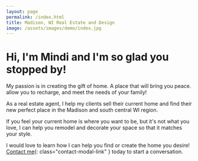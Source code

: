 ```yaml
---
layout: page
permalink: /index.html
title: Madison, WI Real Estate and Design
image: /assets/images/demo/index.jpg
---
```


# Hi, I'm Mindi and I'm so glad you stopped by!

My passion is in creating the gift of home. A place that will bring you peace. allow you to recharge, and meet the needs of your family!

As a real estate agent, I help my clients sell their current home and find their new perfect place in the Madison and south central WI region.

If you feel your current home is where you want to be, but it's not what you love, I can help you remodel and decorate your space so that it matches your style.

I would love to learn how I can help you find or create the home you desire! [Contact me](/contact){: class="contact-modal-link" } today to start a conversation.

